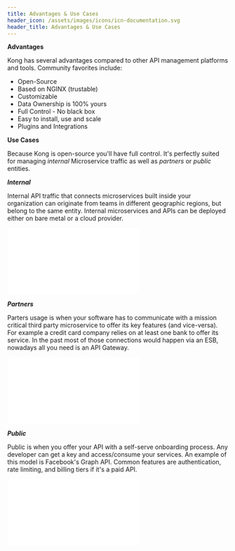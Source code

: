 ```yaml
---
title: Advantages & Use Cases 
header_icon: /assets/images/icons/icn-documentation.svg
header_title: Advantages & Use Cases
---
```



**Advantages**

Kong has several advantages compared to other API management platforms and tools. Community favorites include:

- Open-Source
- Based on NGINX (trustable)
- Customizable
- Data Ownership is 100% yours
- Full Control - No black box
- Easy to install, use and scale
- Plugins and Integrations

**Use Cases**

Because Kong is open-source you'll have full control. It's perfectly suited for managing *internal* Microservice traffic as well as *partners* or *public* entities. 
 
 ***Internal***
 
Internal API traffic that connects microservices built inside your organization can originate from teams in different geographic regions, but belong to the same entity. Internal microservices and APIs can be deployed either on bare metal or a cloud provider.  

![Internaluse](/assets/images/internaluse.md)

 
 ***Partners***
 
Parters usage is when your software has to communicate with a mission critical third party microservice to offer its key features (and vice-versa). For example a credit card company relies on at least one bank to offer its service. In the past most of those connections would happen via an ESB, nowadays all you need is an API Gateway. 

![Partneruse](/assets/images/partneruse.md)

 
 ***Public***
 
Public is when you offer your API with a self-serve onboarding process. Any developer can get a key and access/consume your services. An example of this model is Facebook's Graph API. Common features are authentication, rate limiting, and billing tiers if it's a paid API. 

![Publicluse](/assets/images/publicuse.md)




